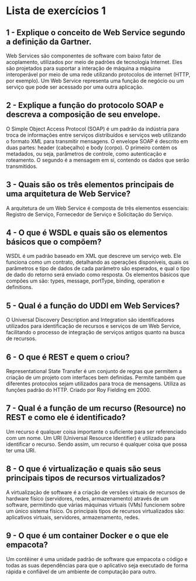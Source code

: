 # Lista de exercícios 1

## 1 - Explique o conceito de Web Service segundo a definição da Gartner.
Web Services são componentes de software com baixo fator de acoplamento, utilizados por meio de padrões de tecnologia Internet. Eles são projetados para
suportar a interação de máquina a máquina interoperável por meio de uma rede utilizando protocolos de internet (HTTP, por exemplo). Um Web Service representa uma função de negócio ou um serviço que pode ser acessado por uma outra aplicação.

## 2 - Explique a função do protocolo SOAP e descreva a composição de seu envelope.
O Simple Object Access Protocol (SOAP) é um padrão da indústria para troca de informações entre serviços distribuídos e serviços web utilizando o formato XML para transmitir mensagens.
O envelope SOAP é descrito em duas partes: header (cabeçalho) e body (corpo). O primeiro contém os metadados, ou seja, parâmetros de controle, como autenticação e roteamento. O segundo é a mensagem em si, contendo os dados que serão transmitidos.

## 3 - Quais são os três elementos principais de uma arquitetura de Web Service?
A arquitetura de um Web Service é composta de três elementos essenciais: Registro de Serviço, Fornecedor de Serviço e Solicitação do Serviço.

## 4 - O que é WSDL e quais são os elementos básicos que o compõem? 
WSDL é um padrão baseado em XML que descreve um serviço web. Ele funciona como um contrato, detalhando as operações disponíveis, quais os parâmetros e tipo de dados de cada parâmetro são esperados, e qual o tipo de dado do retorno será enviado como resposta.
Os elementos básicos que compões um são: types, message, portType, binding, operation e definitions.

## 5 - Qual é a função do UDDI em Web Services?
O Universal Discovery Description and Integration são identificadores utilizados para identificação de recursos e serviços de um Web Service, facilitando o processo de integração de serviços antigos quanto na busca de recursos.

## 6 - O que é REST e quem o criou?
Representational State Transfer é um conjunto de regras que permitem a criação de um projeto com interfaces bem definidas. Permite também que diferentes protocolos sejam utilizados para troca de mensagens. Utiliza as funções padrão do HTTP. Criado por Roy Fielding em 2000.

## 7 - Qual é a função de um recurso (Resource) no REST e como ele é identificado?
Um recurso é qualquer coisa importante o suficiente para ser referenciado com um nome. Um URI (Universal Resource Identifier) é utilizado para identificar o recurso. Sendo assim, um recurso é qualquer coisa que possa ter uma URI.

## 8 - O que é virtualização e quais são seus principais tipos de recursos virtualizados?
A virtualização de software é a criação de versões virtuais de recursos de hardware físico (servidores, redes, armazenamento) através de um software, permitindo que várias máquinas virtuais (VMs) funcionem sobre um único sistema físico. Os principais tipos de recursos virtualizados são: aplicativos virtuais, servidores, armazenamento, redes.

## 9 - O que é um container Docker e o que ele empacota?
Um contêiner é uma unidade padrão de software que empacota o código e todas as suas dependências para que o aplicativo seja executado de forma rápida e confiável de um ambiente de computação para outro.
     
